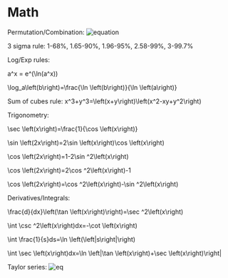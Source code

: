 # Math

Permutation/Combination:
![equation](https://wikimedia.org/api/rest_v1/media/math/render/svg/bcb079173c3bc6bdef55920caeefb1992c3dce73)

3 sigma rule:
1-68%, 1.65-90%, 1.96-95%, 2.58-99%, 3-99.7%

Log/Exp rules:

a^x = e^(\ln(a^x))

\log_a\left(b\right)=\frac{\ln \left(b\right)}{\ln \left(a\right)}


Sum of cubes rule:
x^3+y^3=\left(x+y\right)\left(x^2-xy+y^2\right)


Trigonometry:

\sec \left(x\right)=\frac{1}{\cos \left(x\right)}

\sin \left(2x\right)=2\sin \left(x\right)\cos \left(x\right)

\cos \left(2x\right)=1-2\sin ^2\left(x\right)

\cos \left(2x\right)=2\cos ^2\left(x\right)-1

\cos \left(2x\right)=\cos ^2\left(x\right)-\sin ^2\left(x\right)


Derivatives/Integrals:

\frac{d}{dx}\left(\tan \left(x\right)\right)=\sec ^2\left(x\right)

\int \csc ^2\left(x\right)dx=-\cot \left(x\right)

\int \frac{1}{s}ds=\ln \left(\left|s\right|\right)

\int \sec \left(x\right)dx=\ln \left|\tan \left(x\right)+\sec \left(x\right)\right|

Taylor series:
![eq](https://wikimedia.org/api/rest_v1/media/math/render/svg/2c2f7091d7b4025fa1eb223e35acc9b18ccb9c9d)
